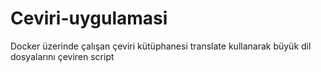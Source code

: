 # Ceviri-uygulamasi
Docker üzerinde çalışan çeviri kütüphanesi translate kullanarak büyük dil dosyalarını çeviren script
